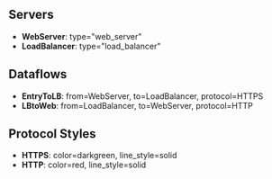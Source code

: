 ## Servers
- **WebServer**: type="web_server"
- **LoadBalancer**: type="load_balancer"

## Dataflows
- **EntryToLB**: from=WebServer, to=LoadBalancer, protocol=HTTPS
- **LBtoWeb**: from=LoadBalancer, to=WebServer, protocol=HTTP

## Protocol Styles
- **HTTPS**: color=darkgreen, line_style=solid
- **HTTP**: color=red, line_style=solid
